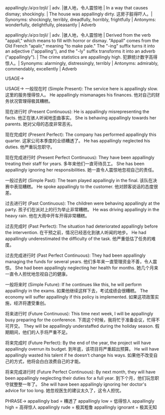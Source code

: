 appallingly:/əˈpɔːlɪŋli/ | adv. |骇人地，令人震惊地 | In a way that causes dismay; shockingly. | The house was appallingly dirty. 这房子脏得吓人。| Synonyms: shockingly, terribly, dreadfully, horribly, frightfully | Antonyms: wonderfully, delightfully, pleasantly | Adverb

appallingly:/əˈpɔːlɪŋli/ | adv. |骇人地，令人震惊地 |  Derived from the verb "appall," which means to fill with horror or dismay.  "Appall" comes from the Old French "apalir," meaning "to make pale." The "-ing" suffix turns it into an adjective ("appalling"), and the "-ly" suffix transforms it into an adverb ("appallingly"). | The crime statistics are appallingly high. 犯罪统计数字高得惊人。| Synonyms: alarmingly, distressingly, terribly | Antonyms: admirably, commendably, excellently | Adverb


USAGE->

USAGE->
一般现在时 (Simple Present):
The service here is appallingly slow.  这里的服务慢得惊人。
He appallingly mismanages his finances. 他对自己的财务状况管理得极其糟糕。

现在进行时 (Present Continuous):
He is appallingly misrepresenting the facts. 他正在骇人听闻地歪曲事实。
She is behaving appallingly towards her parents. 她对父母的态度非常恶劣。

现在完成时 (Present Perfect):
The company has performed appallingly this quarter.  这家公司本季度的业绩糟透了。
He has appallingly neglected his duties. 他严重玩忽职守。

现在完成进行时 (Present Perfect Continuous):
They have been appallingly treating their staff for years. 多年来他们一直苛待员工。
She has been appallingly ignoring her responsibilities. 她一直令人震惊地忽视自己的责任。

一般过去时 (Simple Past):
The team played appallingly in the final.  该队在决赛中表现糟糕。
He spoke appallingly to the customer. 他对顾客说话的态度很差。

过去进行时 (Past Continuous):
The children were behaving appallingly at the party. 孩子们在派对上的行为举止非常糟糕。
He was driving appallingly in the heavy rain. 他在大雨中开车开得非常糟糕。

过去完成时 (Past Perfect):
The situation had deteriorated appallingly before the intervention.  在干预之前，情况已经恶化到骇人听闻的地步。
He had appallingly underestimated the difficulty of the task. 他严重低估了任务的难度。

过去完成进行时 (Past Perfect Continuous):
They had been appallingly managing the funds for several years.  他们多年来一直管理资金不善，令人震惊。
She had been appallingly neglecting her health for months. 她几个月来一直令人担忧地忽视自己的健康。

一般将来时 (Simple Future):
If he continues like this, he will perform appallingly in the exams. 如果他继续这样下去，考试成绩会很糟糕。
The economy will suffer appallingly if this policy is implemented. 如果这项政策实施，经济将遭受重创。

将来进行时 (Future Continuous):
This time next week, I will be appallingly busy preparing for the conference. 下周这个时候，我将忙于准备会议，忙得不可开交。
They will be appallingly understaffed during the holiday season. 假期期间，他们的人手将严重不足。


将来完成时 (Future Perfect):
By the end of the year, the project will have appallingly overrun its budget. 到年底，该项目将严重超出预算。
He will have appallingly wasted his talent if he doesn't change his ways. 如果他不改变自己的方式，他将会白白浪费自己的才能。

将来完成进行时 (Future Perfect Continuous):
By next month, they will have been appallingly neglecting their duties for a full year. 到下个月，他们玩忽职守就整整一年了。
She will have been appallingly ignoring her doctor's advice for too long. 她忽视医生的建议太久了，这令人担忧。


PHRASE->
appallingly bad = 糟透了
appallingly low = 低得惊人
appallingly high = 高得惊人
appallingly rude = 极其粗鲁
appallingly ignorant =  极其无知


